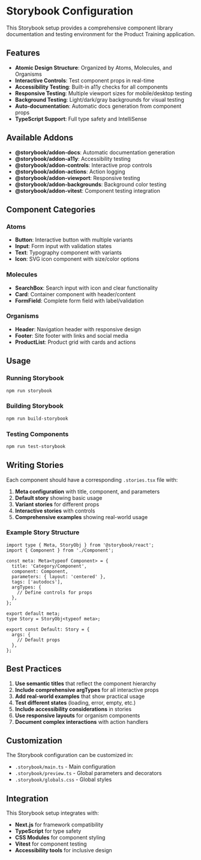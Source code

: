 # Storybook Configuration

This Storybook setup provides a comprehensive component library documentation and testing environment for the Product Training application.

## Features

- **Atomic Design Structure**: Organized by Atoms, Molecules, and Organisms
- **Interactive Controls**: Test component props in real-time
- **Accessibility Testing**: Built-in a11y checks for all components
- **Responsive Testing**: Multiple viewport sizes for mobile/desktop testing
- **Background Testing**: Light/dark/gray backgrounds for visual testing
- **Auto-documentation**: Automatic docs generation from component props
- **TypeScript Support**: Full type safety and IntelliSense

## Available Addons

- **@storybook/addon-docs**: Automatic documentation generation
- **@storybook/addon-a11y**: Accessibility testing
- **@storybook/addon-controls**: Interactive prop controls
- **@storybook/addon-actions**: Action logging
- **@storybook/addon-viewport**: Responsive testing
- **@storybook/addon-backgrounds**: Background color testing
- **@storybook/addon-vitest**: Component testing integration

## Component Categories

### Atoms
- **Button**: Interactive button with multiple variants
- **Input**: Form input with validation states
- **Text**: Typography component with variants
- **Icon**: SVG icon component with size/color options

### Molecules
- **SearchBox**: Search input with icon and clear functionality
- **Card**: Container component with header/content
- **FormField**: Complete form field with label/validation

### Organisms
- **Header**: Navigation header with responsive design
- **Footer**: Site footer with links and social media
- **ProductList**: Product grid with cards and actions

## Usage

### Running Storybook
```bash
npm run storybook
```

### Building Storybook
```bash
npm run build-storybook
```

### Testing Components
```bash
npm run test-storybook
```

## Writing Stories

Each component should have a corresponding `.stories.tsx` file with:

1. **Meta configuration** with title, component, and parameters
2. **Default story** showing basic usage
3. **Variant stories** for different props
4. **Interactive stories** with controls
5. **Comprehensive examples** showing real-world usage

### Example Story Structure
```tsx
import type { Meta, StoryObj } from '@storybook/react';
import { Component } from './Component';

const meta: Meta<typeof Component> = {
  title: 'Category/Component',
  component: Component,
  parameters: { layout: 'centered' },
  tags: ['autodocs'],
  argTypes: {
    // Define controls for props
  },
};

export default meta;
type Story = StoryObj<typeof meta>;

export const Default: Story = {
  args: {
    // Default props
  },
};
```

## Best Practices

1. **Use semantic titles** that reflect the component hierarchy
2. **Include comprehensive argTypes** for all interactive props
3. **Add real-world examples** that show practical usage
4. **Test different states** (loading, error, empty, etc.)
5. **Include accessibility considerations** in stories
6. **Use responsive layouts** for organism components
7. **Document complex interactions** with action handlers

## Customization

The Storybook configuration can be customized in:
- `.storybook/main.ts` - Main configuration
- `.storybook/preview.ts` - Global parameters and decorators
- `.storybook/globals.css` - Global styles

## Integration

This Storybook setup integrates with:
- **Next.js** for framework compatibility
- **TypeScript** for type safety
- **CSS Modules** for component styling
- **Vitest** for component testing
- **Accessibility tools** for inclusive design
